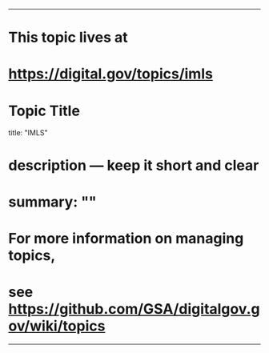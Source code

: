 
---
# This topic lives at
# https://digital.gov/topics/imls

# Topic Title
title: "IMLS"

# description — keep it short and clear
# summary: ""


# For more information on managing topics,
# see https://github.com/GSA/digitalgov.gov/wiki/topics
---